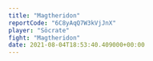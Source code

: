 ```yaml
---
title: "Magtheridon"
reportCode: "6C8yAqQ7W3kVjJnX"
player: "Söcrate"
fight: "Magtheridon"
date: 2021-08-04T18:53:40.409000+00:00
---
```

